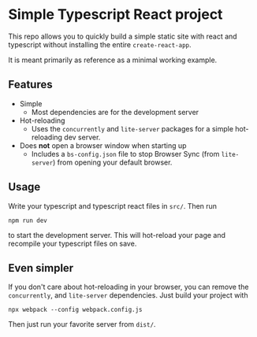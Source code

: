# Simple Typescript React project

This repo allows you to quickly build a simple static site with react and typescript without installing the entire `create-react-app`.

It is meant primarily as reference as a minimal working example.

## Features
- Simple
    - Most dependencies are for the development server
- Hot-reloading
    - Uses the `concurrently` and `lite-server` packages for a simple hot-reloading dev server.
- Does **not** open a browser window when starting up
    - Includes a `bs-config.json` file to stop Browser Sync (from `lite-server`) from opening your default browser.

## Usage
Write your typescript and typescript react files in `src/`. Then run

```shell
npm run dev
```

to start the development server. This will hot-reload your page and recompile your typescript files on save.

## Even simpler
If you don't care about hot-reloading in your browser, you can remove the `concurrently`, and `lite-server` dependencies. Just build your project with

```shell
npx webpack --config webpack.config.js
```

Then just run your favorite server from `dist/`.